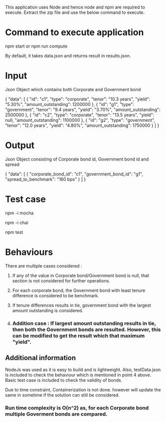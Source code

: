 This application uses Node and hence node and npm are required to execute.
Extract the zip file and use the below command to execute.

# Command to execute application

npm start <input-file> <output-file>
or
npm run compute <input-file> <output-file>

By default, it takes data.json and returns result in results.json.

# Input

Json Object which contains both Corporate and Government bond

{
  "data": [
    {
      "id": "c1",
      "type": "corporate",
      "tenor": "10.3 years",
      "yield": "5.30%",
      "amount_outstanding": 1200000
    },
    {
      "id": "g1",
      "type": "government",
      "tenor": "9.4 years",
      "yield": "3.70%",
      "amount_outstanding": 2500000
    },
    {
      "id": "c2",
      "type": "corporate",
      "tenor": "13.5 years",
      "yield": null,
      "amount_outstanding": 1100000
    },
    {
      "id": "g2",
      "type": "government",
      "tenor": "12.0 years",
      "yield": "4.80%",
      "amount_outstanding": 1750000
    }
  ]
}

# Output

Json Object consisting of Corporate bond id, Government bond id and spread

{
  "data": [
    {
      "corporate_bond_id": "c1",
      "government_bond_id": "g1",
      "spread_to_benchmark": "160 bps"
    }
  ]
}

# Test case

npm -i mocha

npm -i chai

npm test

# Behaviours

There are multiple cases considered :

1. If any of the value in Corporate bond/Government bond is null, that section is not considered for further operations.

2. For each corporate bond, the Government bond with least tenure difference is considered to be benchmark.

3. If tenure differences results in tie, government bond with the largest amount outstanding is considered.

4. ### Addition case : If largest amount outstanding results in tie, then both the Government bonds are resulted. However, this can be modified to get the result which that maximum "yield".

## Additional information

NodeJs was used as it is easy to build and is lightweight. 
Also, testData.json is included to check the behaviour which is mentioned in point 4 above.
Basic test case is included to check the validity of bonds.

Due to time constraint, Containerization is not done. however will update the same in sometime if the solution can still be considered.

### Run time complexity is O(n^2) as, for each Corporate bond multiple Goverment bonds are compared.